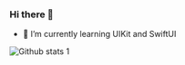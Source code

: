 ### Hi there 👋

- 🔭 I’m currently learning UIKit and SwiftUI

![Github stats 1](https://github-readme-stats.vercel.app/api?username=Murathaslak&show_icons=true&theme=gradient) 
